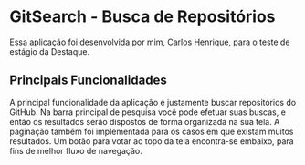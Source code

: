 # GitSearch - Busca de Repositórios
Essa aplicação foi desenvolvida por mim, Carlos Henrique, para o teste de estágio da Destaque.

## Principais Funcionalidades
A principal funcionalidade da aplicação é justamente buscar repositórios do GitHub. Na barra principal de pesquisa você pode efetuar suas buscas, e então os resultados serão dispostos de forma organizada na sua tela.
A paginação também foi implementada para os casos em que existam muitos resultados.
Um botão para votar ao topo da tela encontra-se embaixo, para fins de melhor fluxo de navegação.
